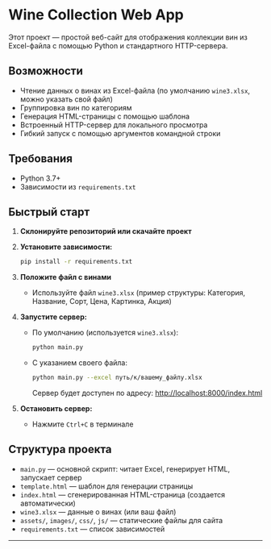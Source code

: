 # Wine Collection Web App

Этот проект — простой веб-сайт для отображения коллекции вин из Excel-файла с помощью Python и стандартного HTTP-сервера.

## Возможности
- Чтение данных о винах из Excel-файла (по умолчанию `wine3.xlsx`, можно указать свой файл)
- Группировка вин по категориям
- Генерация HTML-страницы с помощью шаблона
- Встроенный HTTP-сервер для локального просмотра
- Гибкий запуск с помощью аргументов командной строки

## Требования

- Python 3.7+
- Зависимости из `requirements.txt`



## Быстрый старт

1. **Склонируйте репозиторий или скачайте проект**

2. **Установите зависимости:**
   ```bash
   pip install -r requirements.txt
   ```

3. **Положите файл с винами**
   - Используйте файл `wine3.xlsx` (пример структуры: Категория, Название, Сорт, Цена, Картинка, Акция)

4. **Запустите сервер:**
   - По умолчанию (используется `wine3.xlsx`):
     ```bash
     python main.py
     ```
   - С указанием своего файла:
     ```bash
     python main.py --excel путь/к/вашему_файлу.xlsx
     ```

       Сервер будет доступен по адресу: [http://localhost:8000/index.html](http://localhost:8000/index.html)

5. **Остановить сервер:**
   - Нажмите `Ctrl+C` в терминале

## Структура проекта
- `main.py` — основной скрипт: читает Excel, генерирует HTML, запускает сервер
- `template.html` — шаблон для генерации страницы
- `index.html` — сгенерированная HTML-страница (создается автоматически)
- `wine3.xlsx` — данные о винах (или ваш файл)
- `assets/`, `images/`, `css/`, `js/` — статические файлы для сайта
- `requirements.txt` — список зависимостей



---


